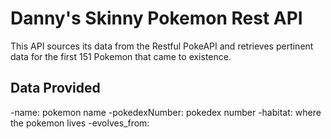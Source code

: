 # Danny's Skinny Pokemon Rest API

This API sources its data from the Restful
PokeAPI and retrieves pertinent data for the
first 151 Pokemon that came to existence.

## Data Provided

<!-- Unordered List -->
-name: pokemon name 
-pokedexNumber: pokedex number
-habitat: where the pokemon lives
-evolves_from: 
